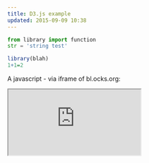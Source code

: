```yaml
---
title: D3.js example
updated: 2015-09-09 10:38
---
```



```python
from library import function
str = 'string test'
```

```r
library(blah)
1+1=2
```


A javascript - via iframe of bl.ocks.org:

<iframe src="http://bl.ocks.org/standarderror/raw/4cbf70c74747c829e4a6/"

frameborder="0" marginwidth=100% marginheight=100% scrolling="no"></iframe>
